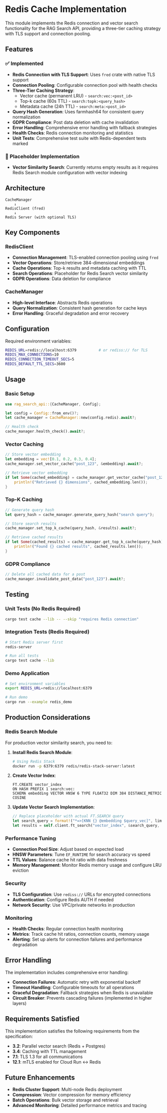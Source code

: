 # Redis Cache Implementation

This module implements the Redis connection and vector search functionality for the RAG Search API, providing a three-tier caching strategy with TLS support and connection pooling.

## Features

### ✅ Implemented
- **Redis Connection with TLS Support**: Uses `fred` crate with native TLS support
- **Connection Pooling**: Configurable connection pool with health checks
- **Three-Tier Caching Strategy**:
  - Vector cache (permanent LRU) - `search:vec:<post_id>`
  - Top-k cache (60s TTL) - `search:topk:<query_hash>`
  - Metadata cache (24h TTL) - `search:meta:<post_id>`
- **Query Hash Generation**: Uses farmhash64 for consistent query normalization
- **GDPR Compliance**: Post data deletion with cache invalidation
- **Error Handling**: Comprehensive error handling with fallback strategies
- **Health Checks**: Redis connection monitoring and statistics
- **Unit Tests**: Comprehensive test suite with Redis-dependent tests marked

### 🚧 Placeholder Implementation
- **Vector Similarity Search**: Currently returns empty results as it requires Redis Search module configuration with vector indexing

## Architecture

```
CacheManager
    ↓
RedisClient (fred)
    ↓
Redis Server (with optional TLS)
```

## Key Components

### RedisClient
- **Connection Management**: TLS-enabled connection pooling using `fred`
- **Vector Operations**: Store/retrieve 384-dimensional embeddings
- **Cache Operations**: Top-k results and metadata caching with TTL
- **Search Operations**: Placeholder for Redis Search vector similarity
- **GDPR Operations**: Data deletion for compliance

### CacheManager
- **High-level Interface**: Abstracts Redis operations
- **Query Normalization**: Consistent hash generation for cache keys
- **Error Handling**: Graceful degradation and error recovery

## Configuration

Required environment variables:
```bash
REDIS_URL=redis://localhost:6379          # or rediss:// for TLS
REDIS_MAX_CONNECTIONS=10
REDIS_CONNECTION_TIMEOUT_SECS=5
REDIS_DEFAULT_TTL_SECS=3600
```

## Usage

### Basic Setup
```rust
use rag_search_api::{CacheManager, Config};

let config = Config::from_env()?;
let cache_manager = CacheManager::new(config.redis).await?;

// Health check
cache_manager.health_check().await?;
```

### Vector Caching
```rust
// Store vector embedding
let embedding = vec![0.1, 0.2, 0.3, 0.4];
cache_manager.set_vector_cache("post_123", &embedding).await?;

// Retrieve vector embedding
if let Some(cached_embedding) = cache_manager.get_vector_cache("post_123").await? {
    println!("Retrieved {} dimensions", cached_embedding.len());
}
```

### Top-K Caching
```rust
// Generate query hash
let query_hash = cache_manager.generate_query_hash("search query");

// Store search results
cache_manager.set_top_k_cache(query_hash, &results).await?;

// Retrieve cached results
if let Some(cached_results) = cache_manager.get_top_k_cache(query_hash).await? {
    println!("Found {} cached results", cached_results.len());
}
```

### GDPR Compliance
```rust
// Delete all cached data for a post
cache_manager.invalidate_post_data("post_123").await?;
```

## Testing

### Unit Tests (No Redis Required)
```bash
cargo test cache --lib -- --skip "requires Redis connection"
```

### Integration Tests (Redis Required)
```bash
# Start Redis server first
redis-server

# Run all tests
cargo test cache --lib
```

### Demo Application
```bash
# Set environment variables
export REDIS_URL=redis://localhost:6379

# Run demo
cargo run --example redis_demo
```

## Production Considerations

### Redis Search Module
For production vector similarity search, you need to:

1. **Install Redis Search Module**:
   ```bash
   # Using Redis Stack
   docker run -p 6379:6379 redis/redis-stack-server:latest
   ```

2. **Create Vector Index**:
   ```redis
   FT.CREATE vector_index 
   ON HASH PREFIX 1 search:vec: 
   SCHEMA embedding VECTOR HNSW 6 TYPE FLOAT32 DIM 384 DISTANCE_METRIC COSINE
   ```

3. **Update Vector Search Implementation**:
   ```rust
   // Replace placeholder with actual FT.SEARCH query
   let search_query = format!("*=>[KNN {} @embedding $query_vec]", limit);
   let results = self.client.ft_search("vector_index", &search_query, query_embedding).await?;
   ```

### Performance Tuning
- **Connection Pool Size**: Adjust based on expected load
- **HNSW Parameters**: Tune `EF_RUNTIME` for search accuracy vs speed
- **TTL Values**: Balance cache hit ratio with data freshness
- **Memory Management**: Monitor Redis memory usage and configure LRU eviction

### Security
- **TLS Configuration**: Use `rediss://` URLs for encrypted connections
- **Authentication**: Configure Redis AUTH if needed
- **Network Security**: Use VPC/private networks in production

### Monitoring
- **Health Checks**: Regular connection health monitoring
- **Metrics**: Track cache hit ratios, connection counts, memory usage
- **Alerting**: Set up alerts for connection failures and performance degradation

## Error Handling

The implementation includes comprehensive error handling:

- **Connection Failures**: Automatic retry with exponential backoff
- **Timeout Handling**: Configurable timeouts for all operations
- **Graceful Degradation**: Fallback strategies when Redis is unavailable
- **Circuit Breaker**: Prevents cascading failures (implemented in higher layers)

## Requirements Satisfied

This implementation satisfies the following requirements from the specification:

- **3.2**: Parallel vector search (Redis + Postgres)
- **3.4**: Caching with TTL management
- **7.1**: TLS 1.3 for all communications
- **12.1**: mTLS enabled for Cloud Run ↔ Redis

## Future Enhancements

- **Redis Cluster Support**: Multi-node Redis deployment
- **Compression**: Vector compression for memory efficiency
- **Batch Operations**: Bulk vector storage and retrieval
- **Advanced Monitoring**: Detailed performance metrics and tracing